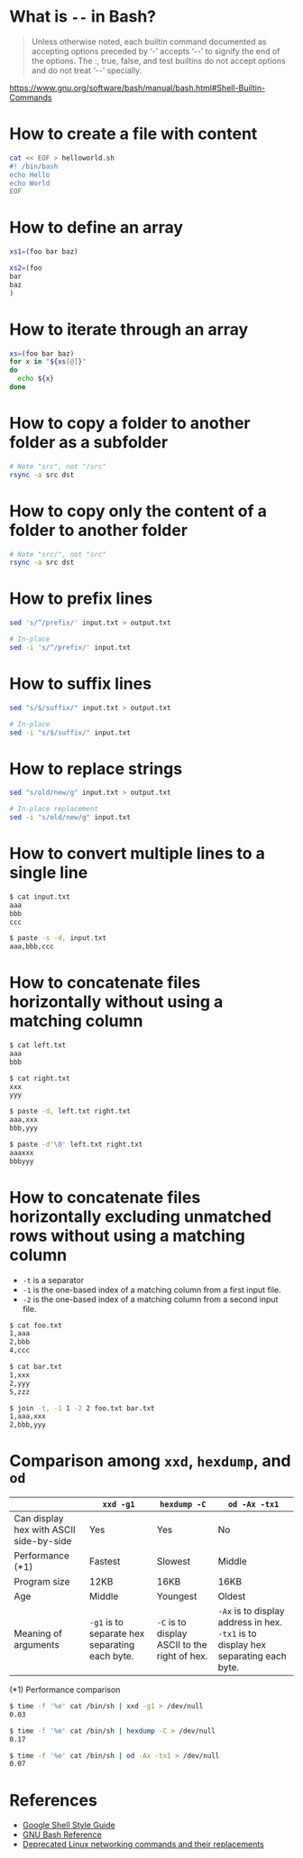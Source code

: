 # What is `--` in Bash?
> Unless otherwise noted, each builtin command documented as accepting options preceded by ‘-’ accepts ‘--’ to signify the end of the options. The :, true, false, and test builtins do not accept options and do not treat ‘--’ specially.

https://www.gnu.org/software/bash/manual/bash.html#Shell-Builtin-Commands

# How to create a file with content
```bash
cat << EOF > helloworld.sh
#! /bin/bash
echo Hello
echo World
EOF
```

# How to define an array
```bash
xs1=(foo bar baz)

xs2=(foo
bar
baz
)
```
# How to iterate through an array
```bash
xs=(foo bar baz)
for x in "${xs[@]}"
do
  echo ${x}
done
```

# How to copy a folder to another folder as a subfolder
```bash
# Note "src", not "/src"
rsync -a src dst
```

# How to copy only the content of a folder to another folder
```bash
# Note "src/", not "src"
rsync -a src dst
```

# How to prefix lines
```bash
sed 's/^/prefix/' input.txt > output.txt

# In-place
sed -i 's/^/prefix/' input.txt
```

# How to suffix lines
```bash
sed "s/$/suffix/" input.txt > output.txt

# In-place
sed -i "s/$/suffix/" input.txt
```

# How to replace strings
```bash
sed "s/old/new/g" input.txt > output.txt

# In-place replacement
sed -i "s/old/new/g" input.txt
```

# How to convert multiple lines to a single line
```bash
$ cat input.txt 
aaa
bbb
ccc

$ paste -s -d, input.txt 
aaa,bbb,ccc
```

# How to concatenate files horizontally without using a matching column
```bash
$ cat left.txt 
aaa
bbb

$ cat right.txt 
xxx
yyy

$ paste -d, left.txt right.txt
aaa,xxx
bbb,yyy

$ paste -d'\0' left.txt right.txt
aaaxxx
bbbyyy
```

# How to concatenate files horizontally excluding unmatched rows without using a matching column
* `-t` is a separator
* `-1` is the one-based index of a matching column from a first input file.
* `-2` is the one-based index of a matching column from a second input file.
```bash
$ cat foo.txt
1,aaa
2,bbb
4,ccc

$ cat bar.txt
1,xxx
2,yyy
5,zzz

$ join -t, -1 1 -2 2 foo.txt bar.txt
1,aaa,xxx
2,bbb,yyy
````

# Comparison among `xxd`, `hexdump`, and `od`
||`xxd -g1`|`hexdump -C`|`od -Ax -tx1`
|---|---|---|---
|Can display hex with ASCII side-by-side|Yes|Yes|No
|Performance (*1)|Fastest|Slowest|Middle
|Program size|12KB|16KB|16KB
|Age|Middle|Youngest|Oldest
|Meaning of arguments|`-g1` is to separate hex separating each byte.|`-C` is to display ASCII to the right of hex.|`-Ax` is to display address in hex. `-tx1` is to display hex separating each byte.

(*1) Performance comparison
```bash
$ time -f '%e' cat /bin/sh | xxd -g1 > /dev/null
0.03

$ time -f '%e' cat /bin/sh | hexdump -C > /dev/null
0.17

$ time -f '%e' cat /bin/sh | od -Ax -tx1 > /dev/null
0.07
```

# References
* [Google Shell Style Guide](https://google.github.io/styleguide/shell.xml)
* [GNU Bash Reference](https://www.gnu.org/software/bash/manual/bash.html)
* [Deprecated Linux networking commands and their replacements](https://dougvitale.wordpress.com/2011/12/21/deprecated-linux-networking-commands-and-their-replacements)
